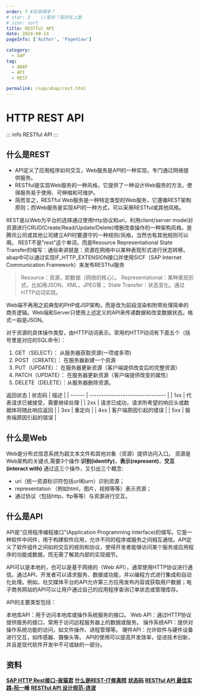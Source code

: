 ```yaml
---
order: 7 #目录顺序？
# star: 3    //星标？高的在上面
# icon: sort
title: RESTful API
date: 2024-08-14
pageInfo: ['Author', 'PageView']

category:
  - SAP
tag:
  - ABAP
  - API
  - REST

permalink: /sap/abap/rest.html
---
```


# HTTP REST API
::: info
RESTful API
:::
<!-- more -->
## 什么是REST
* API定义了应用程序如何交互，Web服务是API的一种实现，专门通过网络提供服务。
* RESTful是实现Web服务的一种风格，它提供了一种设计Web服务的方法，使得服务易于使用、可伸缩和可维护。
* 简而言之，RESTful Web服务是一种特定类型的Web服务，它遵循REST架构原则；而Web服务是实现API的一种方式，可以采用RESTful或其他风格。

REST是以Web为平台的选择通过使用http协议和uri，利用client/server model对资源进行CRUD(Create/Read/Update/Delete)增删改查操作的一种架构风格。是腾讯公司或其他公司建立API时要遵守的一种规则/风格，当然也有其他规则可以用。
REST不是"rest"这个单词，而是Resource Representational State Transfer的缩写：通俗来讲就是：资源在网络中以某种表现形式进行状态转移。abap中可以通过实现IF_HTTP_EXTENSION接口并使用SICF（SAP Internet Communication Framework）来发布RESTful服务

>Resource：资源，即数据（网络的核心）。
>Representational：某种表现形式，比如用JSON，XML，JPEG等；
>State Transfer：状态变化。通过HTTP动词实现。

Web端不再用之前典型的PHP或JSP架构，而是改为前段渲染和附带处理简单的商务逻辑。Web端和Server只使用上述定义的API来传递数据和改变数据状态。格式一般是JSON。

对于资源的具体操作类型，由HTTP动词表示。常用的HTTP动词有下面五个（括号里是对应的SQL命令）：
1. GET（SELECT）： 从服务器获取资源(一项或多项)
2. POST（CREATE）： 在服务器新建一个资源
3. PUT（UPDATE）： 在服务器更新资源（客户端提供改变后的完整资源）
4. PATCH（UPDATE）： 在服务器更新资源（客户端提供改变的属性）
5. DELETE（DELETE）：从服务器删除资源。


返回状态
| 状态码 | 描述                             |
| ------ | -------------------------------- |
| 1xx    | 代表请求已被接受，需要继续处理   |
| 2xx    | 请求已成功，请求所希望的响应头或数据体将随此响应返回 |
| 3xx    | 重定向                           |
| 4xx    | 客户端原因引起的错误             |
| 5xx    | 服务端原因引起的错误             |
## 什么是Web
Web是分布式信息系统为超文本文件和其他对象（资源）提供访问入口。
资源是Web架构的关键点,需要3个操作:**识别(identify)**，**表示(represent)**，**交互(interact with)**
通过这三个操作，又引出三个概念:
- uri（统一资源标识符包括url和urn）识别资源；
- representation （例如html，图片，视频等等）表示资源；
- 通过协议（包括http，ftp等等）与资源进行交互。

<!-- more -->
## 什么是API
API是"应用程序编程接口"(Application Programming Interface)的缩写。它是一种软件中间件，用于构建软件应用，允许不同的程序或服务之间相互通信。API定义了软件组件之间如何交互的规则和协议，使得开发者能够访问某个服务或应用程序的功能或数据，而无需了解其内部的实现细节。

API可以是本地的，也可以是基于网络的（Web API），通常使用HTTP协议进行通信。通过API，开发者可以请求服务、数据或功能，并以编程方式进行集成和自动化处理。例如，社交媒体平台的API允许第三方应用发布内容或获取用户数据；电子商务网站的API可以让用户通过自己的应用程序查询订单状态或管理库存。

API的主要类型包括：

本地库API：用于访问本地库或操作系统服务的接口。
Web API：通过HTTP协议提供服务的接口，常用于访问远程服务器上的数据或服务。
操作系统API：提供对操作系统功能的访问，如文件操作、进程管理等。
硬件API：允许软件与硬件设备进行交互，如传感器、摄像头等。
API的使用可以提高开发效率，促进技术创新，并且是现代软件开发中不可或缺的一部分。

## 资料
[**SAP HTTP Rest接口-夜猫君**](https://www.yemaojun.top/2023/07/04/ABAP/Rest%20Interface/SAP%20HTTP%20Rest%E6%8E%A5%E5%8F%A3/SAP-HTTP-Rest%E6%8E%A5%E5%8F%A3/)
[**什么是REST-IT修真院**](https://blog.csdn.net/jnshu_it/article/details/77930075?ops_request_misc=%257B%2522request%255Fid%2522%253A%2522158846112819725256744507%2522%252C%2522scm%2522%253A%252220140713.130102334..%2522%257D&request_id=158846112819725256744507&biz_id=0&utm_medium=distribute.pc_search_result.none-task-blog-2~all~baidu_landing_v2~default-7)
[**状态码**](https://en.wikipedia.org/wiki/List_of_HTTP_status_codes)
[**RESTful API 最佳实践-阮一峰**](https://www.ruanyifeng.com/blog/2018/10/restful-api-best-practices.html)
[**RESTful API 设计规范-连波**](https://godruoyi.com/posts/the-resetful-api-design-specification/)